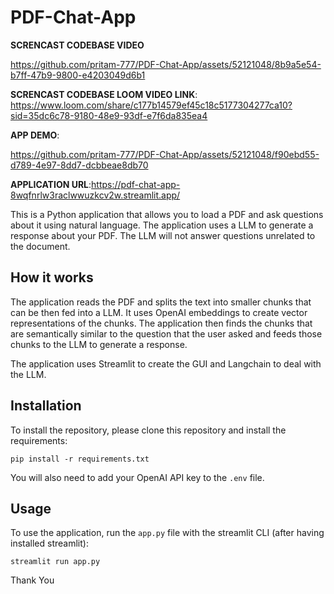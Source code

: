 ﻿# PDF-Chat-App



**SCRENCAST CODEBASE VIDEO**

https://github.com/pritam-777/PDF-Chat-App/assets/52121048/8b9a5e54-b7ff-47b9-9800-e4203049d6b1


**SCRENCAST CODEBASE LOOM VIDEO LINK**:
https://www.loom.com/share/c177b14579ef45c18c5177304277ca10?sid=35dc6c78-9180-48e9-93df-e7f6da835ea4





**APP DEMO**:

https://github.com/pritam-777/PDF-Chat-App/assets/52121048/f90ebd55-d789-4e97-8dd7-dcbbeae8db70


**APPLICATION URL**:https://pdf-chat-app-8wqfnrlw3raclwwuzkcv2w.streamlit.app/


This is a Python application that allows you to load a PDF and ask questions about it using natural language. The application uses a LLM to generate a response about your PDF. The LLM will not answer questions unrelated to the document.

## How it works

The application reads the PDF and splits the text into smaller chunks that can be then fed into a LLM. It uses OpenAI embeddings to create vector representations of the chunks. The application then finds the chunks that are semantically similar to the question that the user asked and feeds those chunks to the LLM to generate a response.

The application uses Streamlit to create the GUI and Langchain to deal with the LLM.


## Installation

To install the repository, please clone this repository and install the requirements:

```
pip install -r requirements.txt
```

You will also need to add your OpenAI API key to the `.env` file.

## Usage

To use the application, run the `app.py` file with the streamlit CLI (after having installed streamlit): 

```
streamlit run app.py
```







Thank You 

